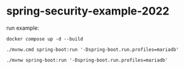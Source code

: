 # spring-security-example-2022

run example:

`docker compose up -d --build`

`./mvnw.cmd spring-boot:run '-Dspring-boot.run.profiles=mariadb'`

`./mvnw spring-boot:run '-Dspring-boot.run.profiles=mariadb'`